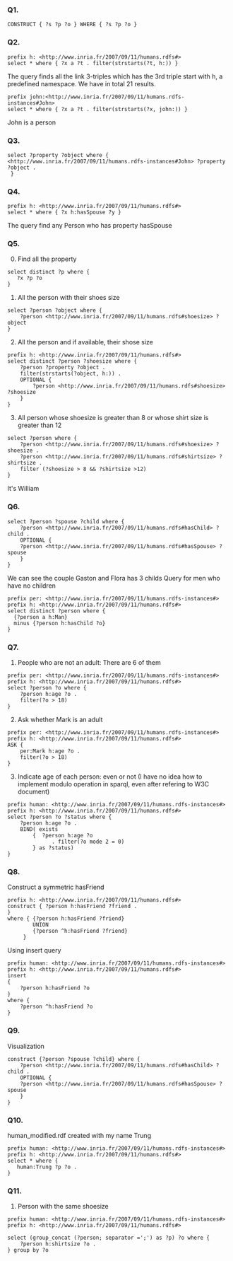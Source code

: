 ### Q1.
```
CONSTRUCT { ?s ?p ?o } WHERE { ?s ?p ?o }
```

### Q2.
```
prefix h: <http://www.inria.fr/2007/09/11/humans.rdfs#>
select * where { ?x a ?t . filter(strstarts(?t, h:)) }
```
The query finds all the link 3-triples which has the 3rd triple start with h, a predefined namespace.
We have in total 21 results.
```
prefix john:<http://www.inria.fr/2007/09/11/humans.rdfs-instances#John>
select * where { ?x a ?t . filter(strstarts(?x, john:)) }
```
John is a person


### Q3.
```
select ?property ?object where {
<http://www.inria.fr/2007/09/11/humans.rdfs-instances#John> ?property ?object .
 }
```

### Q4.
```
prefix h: <http://www.inria.fr/2007/09/11/humans.rdfs#>
select * where { ?x h:hasSpouse ?y }
```
The query find any Person who has property hasSpouse

### Q5.
0. Find all the property
```
select distinct ?p where {
   ?x ?p ?o
}
```

1. All the person with their shoes size
```
select ?person ?object where {
	?person <http://www.inria.fr/2007/09/11/humans.rdfs#shoesize> ?object
}
```

2. All the person and if available, their shose size
```
prefix h: <http://www.inria.fr/2007/09/11/humans.rdfs#>
select distinct ?person ?shoesize where {
    ?person ?property ?object .
    filter(strstarts(?object, h:)) .
    OPTIONAL {
    	?person <http://www.inria.fr/2007/09/11/humans.rdfs#shoesize> ?shoesize
    }
}
```

3. All person whose shoesize is greater than 8 or whose shirt size is greater than 12
```
select ?person where {
	?person <http://www.inria.fr/2007/09/11/humans.rdfs#shoesize> ?shoesize .
	?person <http://www.inria.fr/2007/09/11/humans.rdfs#shirtsize> ?shirtsize .
	filter (?shoesize > 8 && ?shirtsize >12)
}
```
It's William

### Q6.
```
select ?person ?spouse ?child where {
 	?person <http://www.inria.fr/2007/09/11/humans.rdfs#hasChild> ?child .
	OPTIONAL {
	?person <http://www.inria.fr/2007/09/11/humans.rdfs#hasSpouse> ?spouse
 	}
}
```
We can see the couple Gaston and Flora has 3 childs
Query for men who have no children
```
prefix per: <http://www.inria.fr/2007/09/11/humans.rdfs-instances#>
prefix h: <http://www.inria.fr/2007/09/11/humans.rdfs#>
select distinct ?person where {
  {?person a h:Man}
  minus {?person h:hasChild ?o}
}
```

### Q7.
1. People who are not an adult: There are 6 of them
```
prefix per: <http://www.inria.fr/2007/09/11/humans.rdfs-instances#>
prefix h: <http://www.inria.fr/2007/09/11/humans.rdfs#>
select ?person ?o where {
	?person h:age ?o .
	filter(?o > 18)
}
```

2. Ask whether Mark is an adult
```
prefix per: <http://www.inria.fr/2007/09/11/humans.rdfs-instances#>
prefix h: <http://www.inria.fr/2007/09/11/humans.rdfs#>
ASK {
	per:Mark h:age ?o .
	filter(?o > 18)
}
```

3. Indicate age of each person: even or not
(I have no idea how to implement modulo operation in sparql, even after refering to W3C document)
```
prefix human: <http://www.inria.fr/2007/09/11/humans.rdfs-instances#>
prefix h: <http://www.inria.fr/2007/09/11/humans.rdfs#>
select ?person ?o ?status where {
    ?person h:age ?o .
    BIND( exists
        {  ?person h:age ?o
 	          . filter(?o mode 2 = 0)
	    } as ?status)
}
```

### Q8.
Construct a symmetric hasFriend
```
prefix h: <http://www.inria.fr/2007/09/11/humans.rdfs#>
construct {	?person h:hasFriend ?friend .
}
where {	{?person h:hasFriend ?friend}
        UNION
        {?person ^h:hasFriend ?friend}
     }
```
Using insert query
```
prefix human: <http://www.inria.fr/2007/09/11/humans.rdfs-instances#>
prefix h: <http://www.inria.fr/2007/09/11/humans.rdfs#>
insert
{
	?person h:hasFriend ?o
}
where {
	?person ^h:hasFriend ?o
}
```


### Q9.
Visualization
```
construct {?person ?spouse ?child} where {
    ?person <http://www.inria.fr/2007/09/11/humans.rdfs#hasChild> ?child .
    OPTIONAL {
    ?person <http://www.inria.fr/2007/09/11/humans.rdfs#hasSpouse> ?spouse
    }
}
```

### Q10.
human_modified.rdf created with my name Trung
```
prefix human: <http://www.inria.fr/2007/09/11/humans.rdfs-instances#>
prefix h: <http://www.inria.fr/2007/09/11/humans.rdfs#>
select * where {
   human:Trung ?p ?o .
}
```

### Q11.
1. Person with the same shoesize
```
prefix human: <http://www.inria.fr/2007/09/11/humans.rdfs-instances#>
prefix h: <http://www.inria.fr/2007/09/11/humans.rdfs#>

select (group_concat (?person; separator =';') as ?p) ?o where {
	?person h:shirtsize ?o .
} group by ?o
```
